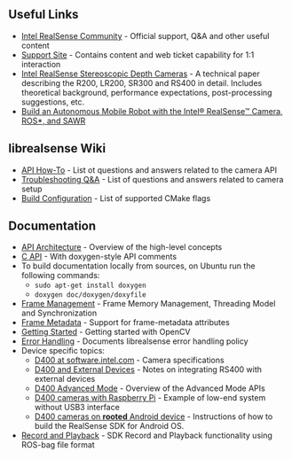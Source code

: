 ## Useful Links
* [Intel RealSense Community](https://communities.intel.com/community/tech/realsense) - Official support, Q&A and other useful content
* [Support Site](http://www.intel.com/content/www/us/en/support/emerging-technologies/intel-realsense-technology.html) - Contains content and web ticket capability for 1:1 interaction
* [Intel RealSense Stereoscopic Depth Cameras](https://arxiv.org/abs/1705.05548) - A technical paper describing the R200, LR200, SR300 and RS400 in detail. Includes theoretical background, performance expectations, post-processing suggestions, etc.  
* [Build an Autonomous Mobile Robot with the Intel® RealSense™ Camera, ROS*, and SAWR](https://software.intel.com/en-us/articles/build-an-autonomous-mobile-robot-with-the-intel-realsense-camera-ros-and-sawr)

## librealsense Wiki
* [API How-To](https://github.com/IntelRealSense/librealsense/wiki/API-How-To) - List ot questions and answers related to the camera API
* [Troubleshooting Q&A](https://github.com/IntelRealSense/librealsense/wiki/Troubleshooting-Q&A) - List of questions and answers related to camera setup
* [Build Configuration](https://github.com/IntelRealSense/librealsense/wiki/Build-Configuration) - List of supported CMake flags

## Documentation

* [API Architecture](api_arch.md) - Overview of the high-level concepts
* [C API](../include/librealsense/rs.h) - With doxygen-style API comments
* To build documentation locally from sources, on Ubuntu run the following commands:
  * `sudo apt-get install doxygen`
  * `doxygen doc/doxygen/doxyfile`
* [Frame Management](frame_lifetime.md) - Frame Memory Management, Threading Model and Synchronization
* [Frame Metadata](frame_metadata.md) - Support for frame-metadata attributes
* [Getting Started](stepbystep/getting_started_with_openCV.md) - Getting started with OpenCV
* [Error Handling](error_handling.md) - Documents librealsense error handling policy
* Device specific topics:
  * [D400 at software.intel.com](https://software.intel.com/en-us/realsense/d400) - Camera specifications
  * [D400 and External Devices](rs400/external_devices.md) - Notes on integrating RS400 with external devices
  * [D400 Advanced Mode](rs400/rs400_advanced_mode.md) - Overview of the Advanced Mode APIs
  * [D400 cameras with Raspberry Pi](./RaspberryPi3.md) - Example of low-end system without USB3 interface
  * [D400 cameras on **rooted** Android device](./Android/Android.md) - Instructions of how to build the RealSense SDK for Android OS.
* [Record and Playback](../src/media/readme.md) - SDK Record and Playback functionality using ROS-bag file format
